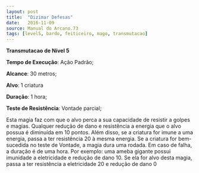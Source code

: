 ```yaml
---
layout: post
title:  "Dizimar Defesas"
date:   2016-11-09
source: Manual do Arcano.73
tags: [level5, bardo, feiticeiro, mago, transmutacao]
---
```


**Transmutacao de Nível 5**

**Tempo de Execução**: Ação Padrão;

**Alcance**: 30 metros;

**Alvo**: 1 criatura

**Duração**: 1 hora;

**Teste de Resistência**: Vontade parcial;

Esta magia faz com que o alvo perca a sua capacidade de resistir a golpes 
e magias. Qualquer redução de dano e 
resistência a energia que o alvo possua é 
diminuída em 10 pontos. Além disso, se 
a criatura for imune a uma energia, passa 
a ter resistência 20 à mesma energia. Se 
a criatura for bem-sucedida no teste de 
Vontade, a magia dura uma rodada. Em 
caso de falha, a duração é de uma hora. 
Por exemplo: uma ameba gigante possui imunidade a eletricidade e redução 
de dano 10. Se ela for alvo desta magia, 
passa a ter resistência a eletricidade 20 e 
redução de dano 0